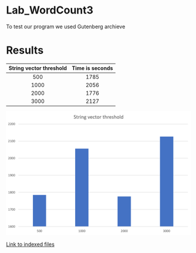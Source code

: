 # Lab_WordCount3

To test our program we used Gutenberg archieve

# Results

|String vector threshold|Time is seconds|
|:---------------------:|:-------------:|
| 500                   | 1785          |
| 1000                  | 2056          |
| 2000                  | 1776          |
| 3000                  | 2127          |

![](https://github.com/MarkiianAtUCU/Lab_WordCount3/blob/master/res_plot.png)

[Link to indexed files](https://drive.google.com/open?id=1xgXwYUzztizi3WlO_SfOgrx_Av3Us5c1)